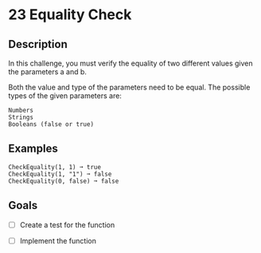 # 23 Equality Check

## Description

In this challenge, you must verify the equality of two different values given the parameters a and b.

Both the value and type of the parameters need to be equal. The possible types of the given parameters are:

    Numbers
    Strings
    Booleans (false or true)

## Examples

```
CheckEquality(1, 1) ➞ true
CheckEquality(1, "1") ➞ false
CheckEquality(0, false) ➞ false
```

## Goals

- [ ] Create a test for the function
- [ ] Implement the function


